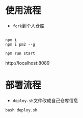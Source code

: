 # 使用流程
* `fork`到个人仓库
```shell

npm i
npm i pm2 --g

npm run start
```
http://localhost:8089

# 部署流程
* `deploy.sh`文件改成自己仓库信息
```shell
bash deploy.sh
```
